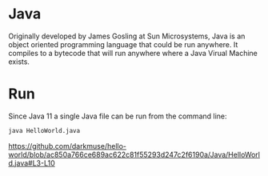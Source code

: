 # Java 
Originally developed by James Gosling at Sun Microsystems, Java is an object oriented programming language that could be run anywhere.
It compiles to a bytecode that will run anywhere where a Java Virual Machine exists.

# Run
Since Java 11 a single Java file can be run from the command line:
```bash
java HelloWorld.java
```


https://github.com/darkmuse/hello-world/blob/ac850a766ce689ac622c81f55293d247c2f6190a/Java/HelloWorld.java#L3-L10
